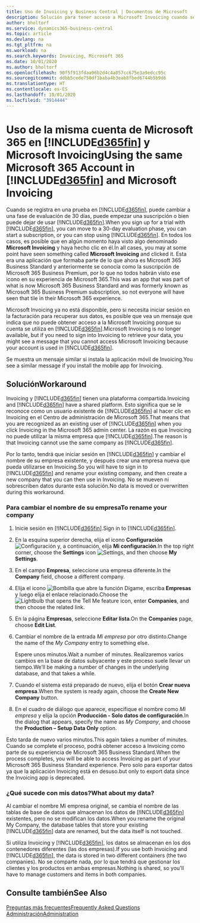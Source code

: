 ```yaml
---
title: Uso de Invoicing y Business Central | Documentos de Microsoft
description: Solución para tener acceso a Microsoft Invoicing cuando se ha registrado en Dynamics 365 Business Central.
author: bholtorf
ms.service: dynamics365-business-central
ms.topic: article
ms.devlang: na
ms.tgt_pltfrm: na
ms.workload: na
ms.search.keywords: Invoicing, Microsoft 365
ms.date: 10/01/2020
ms.author: bholtorf
ms.openlocfilehash: 90f5f913fdaa96b2d4c4a057cc675e3a9edcc95c
ms.sourcegitcommit: ddbb5cede750df1baba4b3eab8fbed6744b5b9d6
ms.translationtype: HT
ms.contentlocale: es-ES
ms.lasthandoff: 10/01/2020
ms.locfileid: "3914444"
---
```

# <a name="using-the-same-microsoft-365-account-in-d365fin-and-microsoft-invoicing"></a><span data-ttu-id="2cc31-103">Uso de la misma cuenta de Microsoft 365 en [!INCLUDE[d365fin](includes/d365fin_long_md.md)] y Microsoft Invoicing</span><span class="sxs-lookup"><span data-stu-id="2cc31-103">Using the same Microsoft 365 Account in [!INCLUDE[d365fin](includes/d365fin_long_md.md)] and Microsoft Invoicing</span></span>
<span data-ttu-id="2cc31-104">Cuando se registra en una prueba en [!INCLUDE[d365fin](includes/d365fin_md.md)], puede cambiar a una fase de evaluación de 30 días, puede empezar una suscripción o bien puede dejar de usar [!INCLUDE[d365fin](includes/d365fin_md.md)].</span><span class="sxs-lookup"><span data-stu-id="2cc31-104">When you sign up for a trial with [!INCLUDE[d365fin](includes/d365fin_md.md)], you can move to a 30-day evaluation phase, you can start a subscription, or you can stop using [!INCLUDE[d365fin](includes/d365fin_md.md)].</span></span> <span data-ttu-id="2cc31-105">En todos los casos, es posible que en algún momento haya visto algo denominado **Microsoft Invoicing** y haya hecho clic en él.</span><span class="sxs-lookup"><span data-stu-id="2cc31-105">In all cases, you may at some point have seen something called **Microsoft Invoicing** and clicked it.</span></span> <span data-ttu-id="2cc31-106">Esta era una aplicación que formaba parte de lo que ahora es Microsoft 365 Business Standard y anteriormente se conocía como la suscripción de Microsoft 365 Business Premium, por lo que no todos habrán visto ese icono en su experiencia de Microsoft 365.</span><span class="sxs-lookup"><span data-stu-id="2cc31-106">This was an app that was part of what is now Microsoft 365 Business Standard and was formerly known as Microsoft 365 Business Premium subscription, so not everyone will have seen that tile in their Microsoft 365 experience.</span></span>  

<span data-ttu-id="2cc31-107">Microsoft Invoicing ya no está disponible, pero si necesita iniciar sesión en la facturación para recuperar sus datos, es posible que vea un mensaje que indica que no puede obtener acceso a la Microsoft Invoicing porque su cuenta se utiliza en [!INCLUDE[d365fin](includes/d365fin_md.md)].</span><span class="sxs-lookup"><span data-stu-id="2cc31-107">Microsoft Invoicing is no longer available, but if you need to sign into Invoicing to retrieve your data, you might see a message that you cannot access Microsoft Invoicing because your account is used in [!INCLUDE[d365fin](includes/d365fin_md.md)].</span></span>  

<span data-ttu-id="2cc31-108">Se muestra un mensaje similar si instala la aplicación móvil de Invoicing.</span><span class="sxs-lookup"><span data-stu-id="2cc31-108">You see a similar message if you install the mobile app for Invoicing.</span></span>  

## <a name="workaround"></a><span data-ttu-id="2cc31-109">Solución</span><span class="sxs-lookup"><span data-stu-id="2cc31-109">Workaround</span></span>
<span data-ttu-id="2cc31-110">Invoicing y [!INCLUDE[d365fin](includes/d365fin_md.md)] tienen una plataforma compartida.</span><span class="sxs-lookup"><span data-stu-id="2cc31-110">Invoicing and [!INCLUDE[d365fin](includes/d365fin_md.md)] have a shared platform.</span></span> <span data-ttu-id="2cc31-111">Esto significa que se le reconoce como un usuario existente de [!INCLUDE[d365fin](includes/d365fin_md.md)] al hacer clic en Invoicing en el Centro de administración de Microsoft 365.</span><span class="sxs-lookup"><span data-stu-id="2cc31-111">That means that you are recognized as an existing user of [!INCLUDE[d365fin](includes/d365fin_md.md)] when you click Invoicing in the Microsoft 365 admin center.</span></span> <span data-ttu-id="2cc31-112">La razón es que Invoicing no puede utilizar la misma empresa que [!INCLUDE[d365fin](includes/d365fin_md.md)].</span><span class="sxs-lookup"><span data-stu-id="2cc31-112">The reason is that Invoicing cannot use the same company as [!INCLUDE[d365fin](includes/d365fin_md.md)].</span></span>  

<span data-ttu-id="2cc31-113">Por lo tanto, tendrá que iniciar sesión en [!INCLUDE[d365fin](includes/d365fin_md.md)] y cambiar el nombre de su empresa existente, y después crear una empresa nueva que pueda utilizarse en Invoicing.</span><span class="sxs-lookup"><span data-stu-id="2cc31-113">So you will have to sign in to [!INCLUDE[d365fin](includes/d365fin_md.md)] and rename your existing company, and then create a new company that you can then use in Invoicing.</span></span> <span data-ttu-id="2cc31-114">No se mueven ni sobrescriben datos durante esta solución.</span><span class="sxs-lookup"><span data-stu-id="2cc31-114">No data is moved or overwritten during this workaround.</span></span>

### <a name="to-rename-your-company"></a><span data-ttu-id="2cc31-115">Para cambiar el nombre de su empresa</span><span class="sxs-lookup"><span data-stu-id="2cc31-115">To rename your company</span></span>
1. <span data-ttu-id="2cc31-116">Inicie sesión en [!INCLUDE[d365fin](includes/d365fin_md.md)].</span><span class="sxs-lookup"><span data-stu-id="2cc31-116">Sign in to [!INCLUDE[d365fin](includes/d365fin_md.md)].</span></span>
2. <span data-ttu-id="2cc31-117">En la esquina superior derecha, elija el icono **Configuración** ![Configuración](media/ui-experience/settings_icon_small.png "Icono de configuración para el área de trabajo") y, a continuación, elija **Mi configuración**.</span><span class="sxs-lookup"><span data-stu-id="2cc31-117">In the top right corner, choose the **Settings** icon ![Settings](media/ui-experience/settings_icon_small.png "Settings icon for role center"), and then choose **My Settings**.</span></span>
3. <span data-ttu-id="2cc31-118">En el campo **Empresa**, seleccione una empresa diferente.</span><span class="sxs-lookup"><span data-stu-id="2cc31-118">In the **Company** field, choose a different company.</span></span>
4. <span data-ttu-id="2cc31-119">Elija el icono ![Bombilla que abre la función Dígame](media/ui-search/search_small.png "Dígame qué desea hacer"), escriba **Empresas** y luego elija el enlace relacionado.</span><span class="sxs-lookup"><span data-stu-id="2cc31-119">Choose the ![Lightbulb that opens the Tell Me feature](media/ui-search/search_small.png "Tell me what you want to do") icon, enter **Companies**, and then choose the related link.</span></span>  
5. <span data-ttu-id="2cc31-120">En la página **Empresas**, seleccione **Editar lista**.</span><span class="sxs-lookup"><span data-stu-id="2cc31-120">On the **Companies** page, choose **Edit List**.</span></span>  
6. <span data-ttu-id="2cc31-121">Cambiar el nombre de la entrada *Mi empresa* por otro distinto.</span><span class="sxs-lookup"><span data-stu-id="2cc31-121">Change the name of the *My Company* entry to something else.</span></span>  

    <span data-ttu-id="2cc31-122">Espere unos minutos.</span><span class="sxs-lookup"><span data-stu-id="2cc31-122">Wait a number of minutes.</span></span> <span data-ttu-id="2cc31-123">Realizaremos varios cambios en la base de datos subyacente y este proceso suele llevar un tiempo.</span><span class="sxs-lookup"><span data-stu-id="2cc31-123">We’ll be making a number of changes in the underlying database, and that takes a while.</span></span>
7.  <span data-ttu-id="2cc31-124">Cuando el sistema está preparado de nuevo, elija el botón **Crear nueva empresa**.</span><span class="sxs-lookup"><span data-stu-id="2cc31-124">When the system is ready again, choose the **Create New Company** button.</span></span>  
8.  <span data-ttu-id="2cc31-125">En el cuadro de diálogo que aparece, especifique el nombre como *Mi empresa* y elija la opción **Producción - Solo datos de configuración**.</span><span class="sxs-lookup"><span data-stu-id="2cc31-125">In the dialog that appears, specify the name as *My Company*, and choose the **Production – Setup Data Only** option.</span></span>  

<span data-ttu-id="2cc31-126">Esto tarda de nuevo varios minutos.</span><span class="sxs-lookup"><span data-stu-id="2cc31-126">This again takes a number of minutes.</span></span> <span data-ttu-id="2cc31-127">Cuando se complete el proceso, podrá obtener acceso a Invoicing como parte de su experiencia de Microsoft 365 Business Standard.</span><span class="sxs-lookup"><span data-stu-id="2cc31-127">When the process completes, you will be able to access Invoicing as part of your Microsoft 365 Business Standard experience.</span></span> <span data-ttu-id="2cc31-128">Pero solo para exportar datos ya que la aplicación Invoicing está en desuso.</span><span class="sxs-lookup"><span data-stu-id="2cc31-128">but only to export data since the Invoicing app is deprecated.</span></span>  

### <a name="what-about-my-data"></a><span data-ttu-id="2cc31-129">¿Qué sucede con mis datos?</span><span class="sxs-lookup"><span data-stu-id="2cc31-129">What about my data?</span></span>
<span data-ttu-id="2cc31-130">Al cambiar el nombre Mi empresa original, se cambia el nombre de las tablas de base de datos que almacenan los datos de [!INCLUDE[d365fin](includes/d365fin_md.md)] existentes, pero no se modifican los datos.</span><span class="sxs-lookup"><span data-stu-id="2cc31-130">When you rename the original My Company, the database tables that store your existing [!INCLUDE[d365fin](includes/d365fin_md.md)] data are renamed, but the data itself is not touched.</span></span>  

<span data-ttu-id="2cc31-131">Si utiliza Invoicing y [!INCLUDE[d365fin](includes/d365fin_md.md)], los datos se almacenan en los dos contenedores diferentes (las dos empresas).</span><span class="sxs-lookup"><span data-stu-id="2cc31-131">If you use both Invoicing and [!INCLUDE[d365fin](includes/d365fin_md.md)], the data is stored in two different containers (the two companies).</span></span> <span data-ttu-id="2cc31-132">No se comparte nada, por lo que tendrá que gestionar los clientes y los productos en ambas empresas.</span><span class="sxs-lookup"><span data-stu-id="2cc31-132">Nothing is shared, so you'll have to manage customers and items in both companies.</span></span>  

## <a name="see-also"></a><span data-ttu-id="2cc31-133">Consulte también</span><span class="sxs-lookup"><span data-stu-id="2cc31-133">See Also</span></span>
[<span data-ttu-id="2cc31-134">Preguntas más frecuentes</span><span class="sxs-lookup"><span data-stu-id="2cc31-134">Frequently Asked Questions</span></span>](across-faq.md)  
[<span data-ttu-id="2cc31-135">Administración</span><span class="sxs-lookup"><span data-stu-id="2cc31-135">Administration</span></span>](admin-setup-and-administration.md)  

